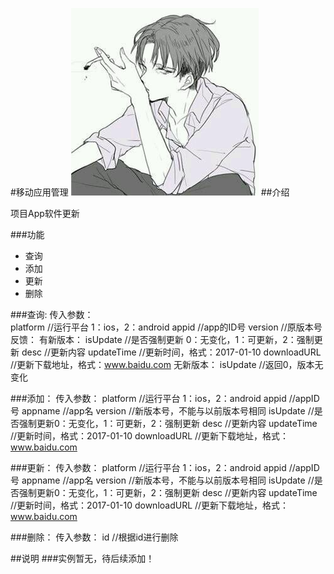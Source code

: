 #移动应用管理
![](https://raw.githubusercontent.com/PengWei17/school/master/test.jpg)
##介绍
>
项目App软件更新

###功能
>
+ 查询
+ 添加
+ 更新
+ 删除

###查询:
	传入参数：  
			platform    //运行平台  1：ios，2：android
			appid       //app的ID号
			version     //原版本号
	反馈：
		有新版本：
			isUpdate    //是否强制更新 0：无变化，1：可更新，2：强制更新
			desc        //更新内容
			updateTime  //更新时间，格式：2017-01-10
			downloadURL //更新下载地址，格式：www.baidu.com
		无新版本：
			isUpdate    //返回0，版本无变化

###添加：
    传入参数：
            platform    //运行平台  1：ios，2：android
            appid       //appID号
            appname     //app名
            version     //新版本号，不能与以前版本号相同
            isUpdate    //是否强制更新0：无变化，1：可更新，2：强制更新
            desc        //更新内容
            updateTime  //更新时间，格式：2017-01-10
            downloadURL //更新下载地址，格式：www.baidu.com

###更新：
    传入参数：
            platform    //运行平台  1：ios，2：android
            appid       //appID号
            appname     //app名
            version     //新版本号，不能与以前版本号相同
            isUpdate    //是否强制更新0：无变化，1：可更新，2：强制更新
            desc        //更新内容
            updateTime  //更新时间，格式：2017-01-10
            downloadURL //更新下载地址，格式：www.baidu.com

###删除：
    传入参数：
            id   //根据id进行删除

##说明
###实例暂无，待后续添加！




